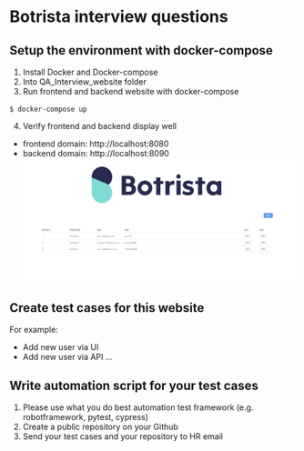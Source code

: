 # Botrista interview questions

## Setup the environment with docker-compose
1. Install Docker and Docker-compose
2. Into QA_Interview_website folder
3. Run frontend and backend website with docker-compose
```
$ docker-compose up
```
4. Verify frontend and backend display well
- frontend domain: http://localhost:8080
- backend domain: http://localhost:8090
![](./img/preview.png)

## Create test cases for this website

For example:
- Add new user via UI
- Add new user via API
...

## Write automation script for your test cases

1. Please use what you do best automation test framework (e.g. robotframework, pytest, cypress)
2. Create a public repository on your Github
3. Send your test cases and your repository to HR email